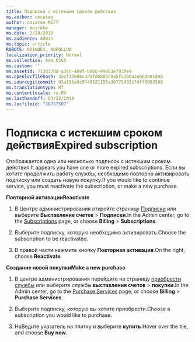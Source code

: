 ```yaml
---
title: Подписка с истекшим сроком действия
ms.author: cmcatee
author: cmcatee-MSFT
manager: mnirkhe
ms.date: 2/28/2018
ms.audience: Admin
ms.topic: article
ROBOTS: NOINDEX, NOFOLLOW
localization_priority: Normal
ms.collection: Adm_O365
ms.custom: ''
ms.assetid: 713d37dd-a34c-469f-b96b-99d63e793fe9
ms.openlocfilehash: 3a2f33686c2d9fd6803c0a5fc208a2e6bd80cd4b
ms.sourcegitcommit: 03a156a9c9740521155a30775492c7dff0982588
ms.translationtype: MT
ms.contentlocale: ru-RU
ms.lasthandoff: 03/22/2019
ms.locfileid: "30757507"
---
```

# <a name="expired-subscription"></a><span data-ttu-id="0e412-102">Подписка с истекшим сроком действия</span><span class="sxs-lookup"><span data-stu-id="0e412-102">Expired subscription</span></span>

<span data-ttu-id="0e412-103">Отображается одна или несколько подписок с истекшим сроком действия.</span><span class="sxs-lookup"><span data-stu-id="0e412-103">It appears you have one or more expired subscriptions.</span></span> <span data-ttu-id="0e412-104">Если вы хотите продолжить работу службы, необходимо повторно активировать подписку или создать новую покупку.</span><span class="sxs-lookup"><span data-stu-id="0e412-104">If you would like to continue service, you must reactivate the subscription, or make a new purchase.</span></span>
  
 <span data-ttu-id="0e412-105">**Повторной активации**</span><span class="sxs-lookup"><span data-stu-id="0e412-105">**Reactivate**</span></span>
  
1. <span data-ttu-id="0e412-106">В Центре администрирования откройте страницу [Подписки](https://go.microsoft.com/fwlink/p/?linkid=842054) или выберите **Выставление счетов** \> **Подписки**.</span><span class="sxs-lookup"><span data-stu-id="0e412-106">In the Admin center, go to the [Subscriptions](https://go.microsoft.com/fwlink/p/?linkid=842054) page, or choose **Billing** \> **Subscriptions**.</span></span>
    
2. <span data-ttu-id="0e412-107">Выберите подписку, которую необходимо активировать.</span><span class="sxs-lookup"><span data-stu-id="0e412-107">Choose the subscription to be reactivated.</span></span>
    
3. <span data-ttu-id="0e412-108">В правой части нажмите кнопку **Повторная активация**.</span><span class="sxs-lookup"><span data-stu-id="0e412-108">On the right, choose **Reactivate**.</span></span>
    
 <span data-ttu-id="0e412-109">**Создание новой покупки**</span><span class="sxs-lookup"><span data-stu-id="0e412-109">**Make a new purchase**</span></span>
  
1. <span data-ttu-id="0e412-110">В центре администрирования перейдите на страницу [приобрести службы](https://go.microsoft.com/fwlink/p/?linkid=868433) или выберите службы **выставления счетов** \> **покупки**.</span><span class="sxs-lookup"><span data-stu-id="0e412-110">In the Admin center, go to the [Purchase Services](https://go.microsoft.com/fwlink/p/?linkid=868433) page, or choose **Billing** \> **Purchase Services**.</span></span>
    
2. <span data-ttu-id="0e412-111">Выберите подписку, которую вы хотите приобрести.</span><span class="sxs-lookup"><span data-stu-id="0e412-111">Choose a subscription you would like to purchase.</span></span>
    
3. <span data-ttu-id="0e412-112">НаВедите указатель на плитку и выберите **купить**.</span><span class="sxs-lookup"><span data-stu-id="0e412-112">Hover over the tile, and choose **Buy now**.</span></span>
    

